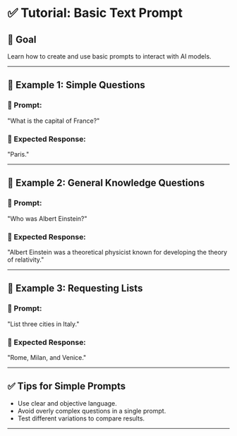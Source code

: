# ✅ Tutorial: Basic Text Prompt

## 📌 Goal
Learn how to create and use basic prompts to interact with AI models.

---

## 🚀 Example 1: Simple Questions

### 🔹 Prompt:
"What is the capital of France?"

### 🔹 Expected Response:
"Paris."

---

## 🚀 Example 2: General Knowledge Questions

### 🔹 Prompt:
"Who was Albert Einstein?"

### 🔹 Expected Response:
"Albert Einstein was a theoretical physicist known for developing the theory of relativity."

---

## 🚀 Example 3: Requesting Lists

### 🔹 Prompt:
"List three cities in Italy."

### 🔹 Expected Response:
"Rome, Milan, and Venice."

---

## ✅ Tips for Simple Prompts
- Use clear and objective language.
- Avoid overly complex questions in a single prompt.
- Test different variations to compare results.
---
